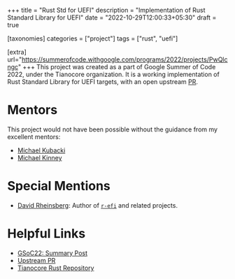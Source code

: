 +++
title = "Rust Std for UEFI"
description = "Implementation of Rust Standard Library for UEFI"
date = "2022-10-29T12:00:33+05:30"
draft = true

[taxonomies]
categories = ["project"]
tags = ["rust", "uefi"]

[extra]
url="https://summerofcode.withgoogle.com/programs/2022/projects/PwQlcngc"
+++
This project was created as a part of Google Summer of Code 2022, under the Tianocore organization. It is a working implementation of Rust Standard Library for UEFI targets, with an open upstream [PR](https://github.com/rust-lang/rust/pull/100316).

<!-- more -->

# Mentors
This project would not have been possible without the guidance from my excellent mentors:
- [Michael Kubacki](mailto:Michael.Kubacki@microsoft.com)
- [Michael Kinney](mailto:michael.d.kinney@intel.com)

# Special Mentions
- [David Rheinsberg](https://github.com/dvdhrm): Author of [`r-efi`](https://github.com/r-efi) and related projects.

# Helpful Links
- [GSoC22: Summary Post](@/posts/post15.md)
- [Upstream PR](https://github.com/rust-lang/rust/pull/100316)
- [Tianocore Rust Repository](https://github.com/tianocore/rust/tree/uefi-master)